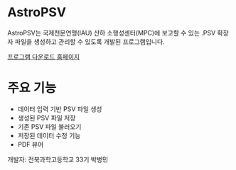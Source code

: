 # AstroPSV
AstroPSV는 국제천문연맹(IAU) 산하 소행성센터(MPC)에 보고할 수 있는 .PSV 확장자 파일을 생성하고 관리할 수 있도록 개발된 프로그램입니다.

[프로그램 다운로드 홈페이지](https://sites.google.com/js.hs.kr/astropsv-psf/%ED%99%88)

# 주요 기능
- 데이터 입력 기반 PSV 파일 생성
- 생성된 PSV 파일 저장
- 기존 PSV 파일 불러오기
- 저장된 데이터 수정 기능
- PDF 뷰어

개발자: 전북과학고등학교 33기 박병민
